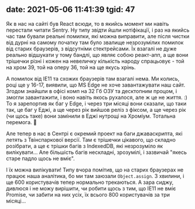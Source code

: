 date: 2021-05-06 11:41:39
tgid: 47
----

Як в нас на сайті був React всюди, то в якийсь момент ми навіть перестали читати Sentry. Ну типу звідти йшли нотіфікації, і раз на якийсь час там бували реальні помилки, які можна виправити, але після чистки від дурні на самому початку там було звалище незрозумілих помилок від старих браузерів, з відсутніми стектрейсами. Їх взагалі не дуже реально відшукати у тому бандлі, що являє собою реакт-апп, а ще вони трішечки різні і кожен на невеличку кількість народу спрацьовує - той на хром 39, той на оперу 36, той на ще якусь хрінь.

А помилок від IE11 та схожих браузерів там взагалі нема. Ми колись, році ще у 16-17, виявили, що MS Edge не хоче завантажувати наш сайт. Згодом знайшли в офісі комп на 32 Гб ОЗУ та десктопним процом, і змогли завантажити, і воно навіть якось рухалося, але ж це не життя. :) То я зарепортив як баг у Edge, і через три місяці вони сказали, що таки так, це баг у Еджі, а ще через рік вийшов реліз з фіксом, а ще через рік (чи щось таке) вони замінили в Еджі нутрощі на Хроміум. Тотальна перемога. 🤣

Але тепер в нас в Сентрі є окремий проект на баги джаваскрипта, які летять з Твінспаркової версії. Там є трішечки цікавого, що складно розібрати, а ще є трішки багів з IndexedDB, які незрозуміло як вилікувати... Але більшість багів нескладні, зрозумілі, і зазвичай "якесь старе падло щось не вміє". 

І їх можна вилікувати! Типу вчора помітив, що на старих браузерах не працює наша аналітика, бо ми там заюзали `Object.assign`. 3 хвилини, і ще 600 користувачів тепер нормально трекаються. А зара сиджу, дивлюся і не можу вирішити, чи робити щось з тим, що IE11 не вміє Promise, чи забити на них усіх, їх всього 800 користувачів за три місяці...